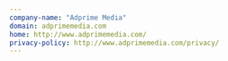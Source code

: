 ```yaml
---
company-name: "Adprime Media"
domain: adprimemedia.com
home: http://www.adprimemedia.com/
privacy-policy: http://www.adprimemedia.com/privacy/
---
```




